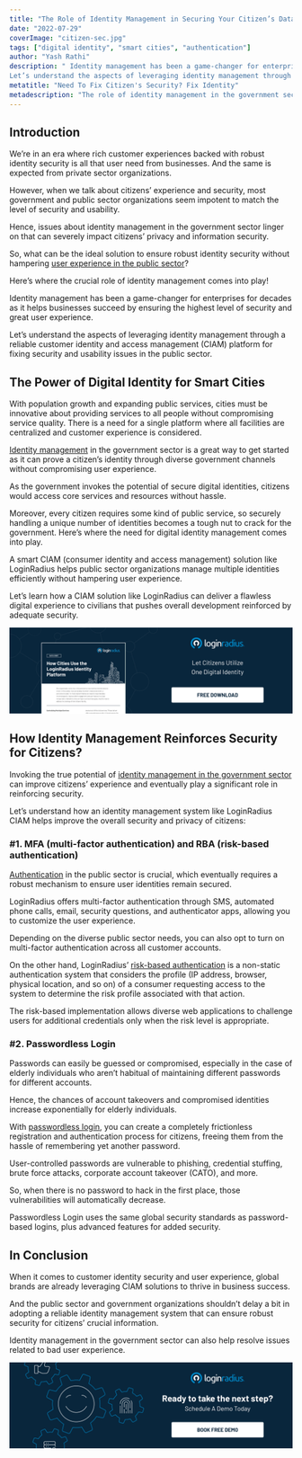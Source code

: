 ```yaml
---
title: "The Role of Identity Management in Securing Your Citizen’s Data"
date: "2022-07-29"
coverImage: "citizen-sec.jpg"
tags: ["digital identity", "smart cities", "authentication"]
author: "Yash Rathi"
description: " Identity management has been a game-changer for enterprises for decades as it helps businesses succeed by ensuring the highest level of security and great user experience. 
Let’s understand the aspects of leveraging identity management through a reliable customer identity and access management (CIAM) platform for fixing security and usability issues in the public sector."
metatitle: "Need To Fix Citizen's Security? Fix Identity"
metadescription: "The role of identity management in the government sector can’t be overlooked when it comes to securing citizens’ crucial information. Read on to know more."
---
```


## Introduction

We’re in an era where rich customer experiences backed with robust identity security is all that user need from businesses. And the same is expected from private sector organizations. 

However, when we talk about citizens’ experience and security, most government and public sector organizations seem impotent to match the level of security and usability. 

Hence, issues about identity management in the government sector linger on that can severely impact citizens’ privacy and information security. 

So, what can be the ideal solution to ensure robust identity security without hampering [user experience in the public sector](https://www.loginradius.com/blog/identity/improving-customer-experience-public-sector/)? 

Here’s where the crucial role of identity management comes into play! 

Identity management has been a game-changer for enterprises for decades as it helps businesses succeed by ensuring the highest level of security and great user experience. 

Let’s understand the aspects of leveraging identity management through a reliable customer identity and access management (CIAM) platform for fixing security and usability issues in the public sector. 


## The Power of Digital Identity for Smart Cities

With population growth and expanding public services, cities must be innovative about providing services to all people without compromising service quality. There is a need for a single platform where all facilities are centralized and customer experience is considered.

[Identity management](https://www.loginradius.com/blog/identity/digital-identity-management/) in the government sector is a great way to get started as it can prove a citizen’s identity through diverse government channels without compromising user experience. 

As the government invokes the potential of secure digital identities, citizens would access core services and resources without hassle.

Moreover, every citizen requires some kind of public service, so securely handling a unique number of identities becomes a tough nut to crack for the government. Here’s where the need for digital identity management comes into play.

A smart CIAM (consumer identity and access management) solution like LoginRadius helps public sector organizations manage multiple identities efficiently without hampering user experience.

Let’s learn how a CIAM solution like LoginRadius can deliver a flawless digital experience to civilians that pushes overall development reinforced by adequate security.

[![cities-ds](cities-ds.png)](https://www.loginradius.com/resource/how-cities-use-loginradius-identity-platform/-)


## How Identity Management Reinforces Security for Citizens?

Invoking the true potential of [identity management in the government sector](https://www.loginradius.com/industry-government/) can improve citizens’ experience and eventually play a significant role in reinforcing security. 

Let’s understand how an identity management system like LoginRadius CIAM helps improve the overall security and privacy of citizens: 


### #1. MFA (multi-factor authentication) and RBA (risk-based authentication)

[Authentication](https://www.loginradius.com/authentication/) in the public sector is crucial, which eventually requires a robust mechanism to ensure user identities remain secured.

LoginRadius offers multi-factor authentication through SMS, automated phone calls, email, security questions, and authenticator apps, allowing you to customize the user experience. 

Depending on the diverse public sector needs, you can also opt to turn on multi-factor authentication across all customer accounts.

On the other hand, LoginRadius’ [risk-based authentication](https://www.loginradius.com/blog/identity/risk-based-authentication/) is a non-static authentication system that considers the profile (IP address, browser, physical location, and so on) of a consumer requesting access to the system to determine the risk profile associated with that action.

The risk-based implementation allows diverse web applications to challenge users for additional credentials only when the risk level is appropriate.


### #2. Passwordless Login

Passwords can easily be guessed or compromised, especially in the case of elderly individuals who aren’t habitual of maintaining different passwords for different accounts. 

Hence, the chances of account takeovers and compromised identities increase exponentially for elderly individuals. 

With [passwordless login](https://www.loginradius.com/passwordless-login/), you can create a completely frictionless registration and authentication process for citizens, freeing them from the hassle of remembering yet another password.

User-controlled passwords are vulnerable to phishing, credential stuffing, brute force attacks, corporate account takeover (CATO), and more. 

So, when there is no password to hack in the first place, those vulnerabilities will automatically decrease.

Passwordless Login uses the same global security standards as password-based logins, plus advanced features for added security.


## In Conclusion 

When it comes to customer identity security and user experience, global brands are already leveraging CIAM solutions to thrive in business success. 

And the public sector and government organizations shouldn’t delay a bit in adopting a reliable identity management system that can ensure robust security for citizens’ crucial information. 

Identity management in the government sector can also help resolve issues related to bad user experience. 


[![book-a-demo-loginradius](../../assets/book-a-demo-loginradius.png)](https://www.loginradius.com/book-a-demo/)